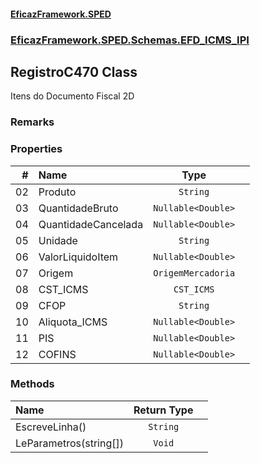 #### [EficazFramework.SPED](EficazFrameworkSPED.md 'EficazFramework SPED')
### [EficazFramework.SPED.Schemas.EFD_ICMS_IPI](EficazFramework.SPED.Schemas.EFD_ICMS_IPI.md 'EficazFramework.SPED.Schemas.EFD_ICMS_IPI')

## RegistroC470 Class

Itens do Documento Fiscal 2D

### Remarks
### Properties

| # | Name | Type | |
| ---: | :--- | :---: | :--- |
| 02 | Produto | `String` |  |
| 03 | QuantidadeBruto | `Nullable<Double>` |  |
| 04 | QuantidadeCancelada | `Nullable<Double>` |  |
| 05 | Unidade | `String` |  |
| 06 | ValorLiquidoItem | `Nullable<Double>` |  |
| 07 | Origem | `OrigemMercadoria` |  |
| 08 | CST_ICMS | `CST_ICMS` |  |
| 09 | CFOP | `String` |  |
| 10 | Aliquota_ICMS | `Nullable<Double>` |  |
| 11 | PIS | `Nullable<Double>` |  |
| 12 | COFINS | `Nullable<Double>` |  |
### Methods

| Name | Return Type | |
| :--- | :---: | :--- |
| EscreveLinha() | `String` |  |
| LeParametros(string[]) | `Void` |  |
